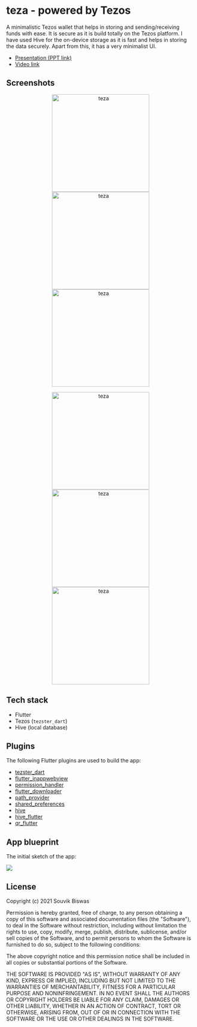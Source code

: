# teza - powered by Tezos

A minimalistic Tezos wallet that helps in storing and sending/receiving funds with ease. It is secure as it is build totally on the Tezos platform. I have used Hive for the on-device storage as it is fast and helps in storing the data securely. Apart from this, it has a very minimalist UI.

* [Presentation (PPT link)](https://docs.google.com/presentation/d/1A4P4dxH6GhLOAo_mi8qkC2shcA-qSGI618iUZ7HcaoE/edit)
* [Video link](https://youtu.be/Gm5wR50yf6s)

## Screenshots

<p align="center">
  <img width="260" src="screenshots/teza_4.png" alt="teza" />
  <img width="260" src="screenshots/teza_5.png" alt="teza" />
  <img width="260" src="screenshots/teza_6.png" alt="teza" />
</p>

<p align="center">
  <img width="260" src="screenshots/teza_3.png" alt="teza" />
  <img width="260" src="screenshots/teza_2.png" alt="teza" />
  <img width="260" src="screenshots/teza_1.png" alt="teza" />
</p>

## Tech stack

* Flutter
* Tezos (`tezster_dart`)
* Hive (local database)

## Plugins

The following Flutter plugins are used to build the app:

* [tezster_dart](https://pub.dev/packages/tezster_dart)
* [flutter_inappwebview](https://pub.dev/packages/flutter_inappwebview)
* [permission_handler](https://pub.dev/packages/permission_handler)
* [flutter_downloader](https://pub.dev/packages/flutter_downloader)
* [path_provider](https://pub.dev/packages/path_provider)
* [shared_preferences](https://pub.dev/packages/shared_preferences)
* [hive](https://pub.dev/packages/hive)
* [hive_flutter](https://pub.dev/packages/hive_flutter)
* [qr_flutter](https://pub.dev/packages/qr_flutter)

## App blueprint

The initial sketch of the app:

![](screenshots/teza_blueprint.png)

## License

Copyright (c) 2021 Souvik Biswas

Permission is hereby granted, free of charge, to any person obtaining a copy
of this software and associated documentation files (the "Software"), to deal
in the Software without restriction, including without limitation the rights
to use, copy, modify, merge, publish, distribute, sublicense, and/or sell
copies of the Software, and to permit persons to whom the Software is
furnished to do so, subject to the following conditions:

The above copyright notice and this permission notice shall be included in all
copies or substantial portions of the Software.

THE SOFTWARE IS PROVIDED "AS IS", WITHOUT WARRANTY OF ANY KIND, EXPRESS OR
IMPLIED, INCLUDING BUT NOT LIMITED TO THE WARRANTIES OF MERCHANTABILITY,
FITNESS FOR A PARTICULAR PURPOSE AND NONINFRINGEMENT. IN NO EVENT SHALL THE
AUTHORS OR COPYRIGHT HOLDERS BE LIABLE FOR ANY CLAIM, DAMAGES OR OTHER
LIABILITY, WHETHER IN AN ACTION OF CONTRACT, TORT OR OTHERWISE, ARISING FROM,
OUT OF OR IN CONNECTION WITH THE SOFTWARE OR THE USE OR OTHER DEALINGS IN THE
SOFTWARE.
